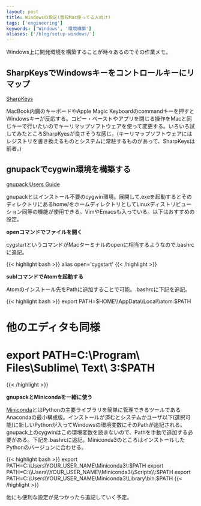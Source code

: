 ```yaml
---
layout: post
title: Windowsの設定(普段Mac使ってる人向け)
tags: ['engineering']
keywords: ['Windows', '環境構築']
aliases: ['/blog/setup-windows/']
---
```


Windows上に開発環境を構築することが時々あるのでその作業メモ。

## SharpKeysでWindowsキーをコントロールキーにリマップ

[SharpKeys](http://www.randyrants.com/category/sharpkeys/)

MacBook内臓のキーボードやApple Magic Keyboardのcommandキーを押すとWindowsキーが反応する。コピー・ペーストやアプリを閉じる操作をMacと同じキーで行いたいのでキーリマップソフトウェアを使って変更する。いろいろ試してみたところSharpKyesが良さそうな感じ。(キーリマップソフトウェアにはレジストリを書き換えるものとシステムに常駐するものがあって、SharpKeysは前者。)

## gnupackでcygwin環境を構築する

[gnupack Users Guide](http://gnupack.osdn.jp/docs/UsersGuide.html)

gnupackとはインストール不要のcygwin環境。展開して.exeを起動するとそのディレクトリにあるhome/をホームディレクトリとしてLinuxディストリビューション同等の機能が使用できる。VimやEmacsも入っている。以下はおすすめの設定。

**openコマンドでファイルを開く**

cygstartというコマンドがMacターミナルのopenに相当するようなので.bashrcに追記。

{{< highlight bash >}}
alias open='cygstart'
{{< /highlight >}}

**sublコマンドでAtomを起動する**

Atomのインストール先をPathに追加することで可能。.bashrcに下記を追記。

{{< highlight bash >}}
export PATH=$HOME\\AppData\\Local\\atom:$PATH
# 他のエディタも同様
# export PATH=C:\\Program\ Files\\Sublime\ Text\ 3:$PATH
{{< /highlight >}}

**gnupackとMinicondaを一緒に使う**

[Miniconda](http://conda.pydata.org/miniconda.html)とはPythonの主要ライブラリを簡単に管理できるツールであるAnacondaの最小構成版。インストールが済むとシステムかユーザ以下(選択可能)に新しいPythonが入ってWindowsの環境変数にそのPathが追記される。gnupack上のcygwinはこの環境変数を読まないので、Pathを手動で追加する必要がある。下記を.bashrcに追記。Miniconda3のところはインストールしたPythonのバージョンに合わせる。

{{< highlight bash >}}
export PATH=C:\\Users\\YOUR_USER_NAME\\Miniconda3\\:$PATH
export PATH=C:\\Users\\YOUR_USER_NAME\\Miniconda3\\Scripts\\:$PATH
export PATH=C:\\Users\\YOUR_USER_NAME\\Miniconda3\\Library\\bin:$PATH
{{< /highlight >}}

他にも便利な設定が見つかったら追記していく予定。
